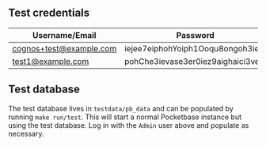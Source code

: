 ## Test credentials

| Username/Email          | Password                         | Role  | Verified |
| ----------------------- | -------------------------------- | ----- | -------- |
| cognos+test@example.com | iejee7eiphohYoiph1Ooqu8ongoh3ieM | Admin | ✅       |
| test1@example.com       | pohChe3ievase3er0iez9aighaici3ve | User  | ✅       |

## Test database

The test database lives in `testdata/pb_data` and can be populated by running `make run/test`. This will start a normal Pocketbase instance but using the test database. Log in with the `Admin` user above and populate as necessary.
